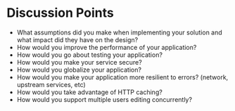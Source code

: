 # Discussion Points

- What assumptions did you make when implementing your solution and what impact
did they have on the design?
- How would you improve the performance of your application?
- How would you go about testing your application?
- How would you make your service secure?
- How would you globalize your application?
- How would you make your application more resilient to errors? (network,
upstream services, etc)
- How would you take advantage of HTTP caching?
- How would you support multiple users editing concurrently?
